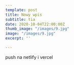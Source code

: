 ```yaml
---
template: post
title: Nowy wpis
subtitle: tia
date: 2020-10-04T22:00:00Z
thumb_image: "/images/9.jpg"
image: "/images/9.jpg"
excerpt: ''

---
```

push na netlify i vercel